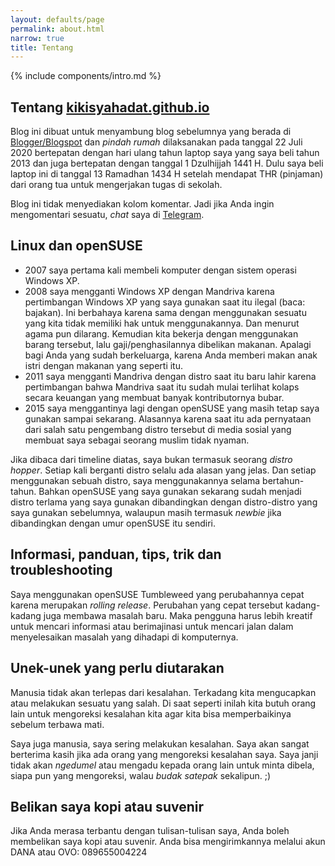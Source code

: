 ```yaml
---
layout: defaults/page
permalink: about.html
narrow: true
title: Tentang
---
```


{% include components/intro.md %}

## Tentang [kikisyahadat.github.io](https://kikisyahadat.github.io)

Blog ini dibuat untuk menyambung blog sebelumnya yang berada di [Blogger/Blogspot](https://kiki-syahadat.blogspot.com) dan <i>pindah rumah</i> dilaksanakan pada tanggal 22 Juli 2020 bertepatan dengan hari ulang tahun laptop saya yang saya beli tahun 2013 dan juga bertepatan dengan tanggal 1 Dzulhijjah 1441 H. Dulu saya beli laptop ini di tanggal 13 Ramadhan 1434 H setelah mendapat THR (pinjaman) dari orang tua untuk mengerjakan tugas di sekolah.

Blog ini tidak menyediakan kolom komentar. Jadi jika Anda ingin mengomentari sesuatu, <i>chat</i> saya di [Telegram](https://t.me/KikiSyahadat).

## Linux dan openSUSE

- 2007 saya pertama kali membeli komputer dengan sistem operasi Windows XP.
- 2008 saya mengganti Windows XP dengan Mandriva karena pertimbangan Windows XP yang saya gunakan saat itu ilegal (baca: bajakan). Ini berbahaya karena sama dengan menggunakan sesuatu yang kita tidak memiliki hak untuk menggunakannya. Dan menurut agama pun dilarang. Kemudian kita bekerja dengan menggunakan barang tersebut, lalu gaji/penghasilannya dibelikan makanan. Apalagi bagi Anda yang sudah berkeluarga, karena Anda memberi makan anak istri dengan makanan yang seperti itu.
- 2011 saya mengganti Mandriva dengan distro saat itu baru lahir karena pertimbangan bahwa Mandriva saat itu sudah mulai terlihat kolaps secara keuangan yang membuat banyak kontributornya bubar.
- 2015 saya menggantinya lagi dengan openSUSE yang masih tetap saya gunakan sampai sekarang. Alasannya karena saat itu ada pernyataan dari salah satu pengembang distro tersebut di media sosial yang membuat saya sebagai seorang muslim tidak nyaman.

Jika dibaca dari timeline diatas, saya bukan termasuk seorang <i>distro hopper</i>. Setiap kali berganti distro selalu ada alasan yang jelas. Dan setiap menggunakan sebuah distro, saya menggunakannya selama bertahun-tahun. Bahkan openSUSE yang saya gunakan sekarang sudah menjadi distro terlama yang saya gunakan dibandingkan dengan distro-distro yang saya gunakan sebelumnya, walaupun masih termasuk <i>newbie</i> jika dibandingkan dengan umur openSUSE itu sendiri.

## Informasi, panduan, tips, trik dan troubleshooting

Saya menggunakan openSUSE Tumbleweed yang perubahannya cepat karena merupakan <i>rolling release</i>. Perubahan yang cepat tersebut kadang-kadang juga membawa masalah baru. Maka pengguna harus lebih kreatif untuk mencari informasi atau berimajinasi untuk mencari jalan dalam menyelesaikan masalah yang dihadapi di komputernya.

## Unek-unek yang perlu diutarakan

Manusia tidak akan terlepas dari kesalahan. Terkadang kita mengucapkan atau melakukan sesuatu yang salah. Di saat seperti inilah kita butuh orang lain untuk mengoreksi kesalahan kita agar kita bisa memperbaikinya sebelum terbawa mati.

Saya juga manusia, saya sering melakukan kesalahan. Saya akan sangat berterima kasih jika ada orang yang mengoreksi kesalahan saya. Saya janji tidak akan <i>ngedumel</i> atau mengadu kepada orang lain untuk minta dibela, siapa pun yang mengoreksi, walau <i>budak satepak</i> sekalipun. ;)

## Belikan saya kopi atau suvenir

Jika Anda merasa terbantu dengan tulisan-tulisan saya, Anda boleh membelikan saya kopi atau suvenir. Anda bisa mengirimkannya melalui akun DANA atau OVO: 089655004224


